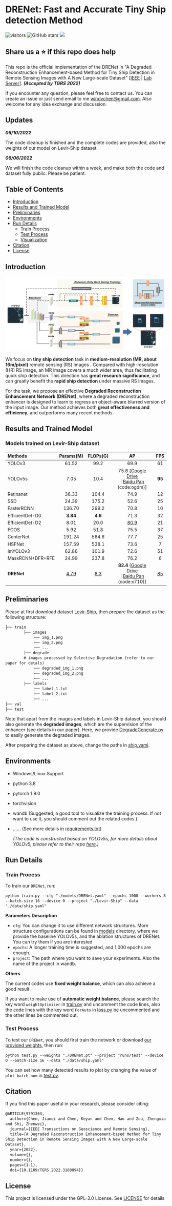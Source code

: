 # DRENet: Fast and Accurate Tiny Ship detection Method

![visitors](https://visitor-badge.glitch.me/badge?page_id=windvchen.drenet.visitor_reset)
![GitHub stars](https://badgen.net/github/stars/windvchen/DRENet)
[![](https://img.shields.io/badge/license-GPL--3.0-brightgreen)](#License)

## Share us a :star: if this repo does help

This repo is the official implementation of the DRENet in "A Degraded Reconstruction Enhancement-based Method for Tiny Ship Detection in Remote Sensing Images with A New Large-scale Dataset" [[IEEE](https://ieeexplore.ieee.org/document/9791363) | [Lab Server](http://levir.buaa.edu.cn/publications/DRENet.pdf)]. ***(Accepted by TGRS 2022)***

If you encounter any question, please feel free to contact us. You can create an issue or just send email to me windvchen@gmail.com. Also welcome for any idea exchange and discussion.

## Updates

***06/10/2022***
 
The code cleanup is finished and the complete codes are provided, also the weights of our model on Levir-Ship dataset.

***06/06/2022***

We will finish the code cleanup within a week, and make both the code and dataset fully public. Please be patient.


## Table of Contents

- [Introduction](#Introduction)
- [Results and Trained Model](#Results-and-Trained-Model)
- [Preliminaries](#Preliminaries)
- [Environments](#Environments)
- [Run Details](#Run-Details)
	- [Train Process](#Train-Process)
	- [Test Process](#Test-Process)
	- [Visualization](#Visualization)
- [Citation](#Citation)
- [License](#License)

## Introduction
![Our Network Structure](NetworkStructure.png)

We focus on **tiny ship detection** task in **medium-resolution (MR, about 16m/pixel)** remote sensing (RS) images . Compared with high-resolution (HR) RS image, an MR image covers a much wider area, thus facilitating quick ship detection. This direction has **great research significance**, and can greatly benefit the **rapid ship detection** under massive RS images.
 
 For the task, we propose an effective **Degraded Reconstruction Enhancement Network (DRENet)**, where a degraded reconstruction enhancer is designed to learn to regress an object-aware blurred version of the input image. Our method achieves both **great effectiveness and efficiency**, and outperforms many recent methods.

## Results and Trained Model
### Models trained on Levir-Ship dataset 
| Methods | Params(M) |FLOPs(G) | AP | FPS |
|:---|:---:|:---:|:---:| :---:|
| YOLOv3 | 61.52 | 99.2 | 69.9 | 61 |
| YOLOv5s | 7.05 | 10.4 | 75.6 [[Google Drive](https://drive.google.com/file/d/10AQA_ynjvmVD8XSiOhM_9A64EDm5lxfS/view?usp=sharing) <br /> &#124; [Baidu Pan](https://pan.baidu.com/s/1AffKx_gChABQiicJv2zjtg) (code:ogdm)]  | **95** | 
| Retinanet | 36.33 | 104.4 | 74.9 | 12 | 
| SSD | 24.39 | 175.2 | 52.6 | 25 | 
| FasterRCNN | 136.70 | 299.2 | 70.8 | 10 | 
| EfficientDet-D0 | **3.84** | **4.6** | 71.3 | 32 | 
| EfficientDet-D2 | 8.01 | 20.0 | <ins>80.9</ins> | 21 | 
| FCOS | 5.92 | 51.8 | 75.5 | 37 | 
| CenterNet | 191.24 | 584.6 | 77.7 | 25 | 
| HSFNet | 157.59 | 538.1 | 73.6 | 7 | 
| ImYOLOv3 | 62.86 | 101.9 | 72.6 | 51 | 
| MaskRCNN+DFR+RFE | 24.99 | 237.8 | 76.2 | 6 | 
| **DRENet** | <ins>4.79</ins> | <ins>8.3</ins> | **82.4** [[Google Drive](https://drive.google.com/file/d/1ApAejwSNYQDvROM1yRtltQOGdYAwYyF3/view?usp=sharing) <br /> &#124; [Baidu Pan](https://pan.baidu.com/s/1tBxhGOhmxc-L5ioHSqSjEQ) (code:x710)]  | <ins>85</ins>|


## Preliminaries
Please at first download dataset [Levir-Ship](https://github.com/WindVChen/Levir-Ship), then prepare the dataset as the following structure:
```
├── train
        ├── images
            ├── img_1.png
            ├── img_2.png
            ├── ...
        ├── degrade  
        # images processed by Selective Degradation (refer to our paper for detals)
            ├── degraded_img_1.png
            ├── degraded_img_2.png
            ├── ...
        ├── labels
            ├── label_1.txt
            ├── label_2.txt
            ├── ...
├── val
├── test
```
Note that apart from the images and labels in Levir-Ship dataset, you should also generate the **degraded images**, which are the supervision of the enhancer (see details in our paper). Here, we provide [DegradeGenerate.py](DegradeGenerate.py) to easily generate the degraded images.

After preparing the dataset as above, change the paths in [ship.yaml](data/ship.yaml).

## Environments

- Windows/Linux Support
- python 3.8
- pytorch 1.9.0
- torchvision
- wandb (Suggested, a good tool to visualize the training process. If not want to use it, you should comment out the related codes.)
- ...... (See more details in [requirements.txt](requirements.txt))

  *(The code is constructed based on YOLOv5s, for more details about YOLOv5, please refer to their repo [here](https://github.com/ultralytics/yolov5).)*


## Run Details
### Train Process
To train our `DRENet`, run:
```
python train.py --cfg "./models/DRENet.yaml" --epochs 1000 --workers 8 --batch-size 16 --device 0 --project "./Levir-Ship" --data "./data/ship.yaml"
```
**Parameters Description**
- `cfg`: You can change it to use different network structures. More structure configurations can be found in [models](models) directory, where we provide the baseline YOLOv5s, and the ablation structures of DRENet. You can try them if you are interested
- `epochs`: A longer training time is suggested, and 1,000 epochs are enough.
- `project`: The path where you want to save your experiments. Also the name of the project in wandb.

**Others**

The current codes use **fixed weight balance**, which can also achieve a good result.

If you want to make use of **automatic weight balance**, please search the key word `weightOptimizer` in [train.py](train.py) and uncomment the code lines, also the code lines with the key word `ForAuto` in [loss.py](utils/loss.py) be uncommented and the other lines be commented out.

### Test Process

To test our `DRENet`, you should first train the network or download [our provided weights](#Models-trained-on-Levir-Ship-dataset), then run:
```
python test.py --weights "./DRENet.pt" --project "runs/test" --device 0 --batch-size 16 --data "./data/ship.yaml"
```
You can set how many detected results to plot by changing the value of `plot_batch_num` in [test.py](test.py).


## Citation
If you find this paper useful in your research, please consider citing:
```
@ARTICLE{9791363,
  author={Chen, Jianqi and Chen, Keyan and Chen, Hao and Zou, Zhengxia and Shi, Zhenwei},
  journal={IEEE Transactions on Geoscience and Remote Sensing},
  title={A Degraded Reconstruction Enhancement-based Method for Tiny Ship Detection in Remote Sensing Images with A New Large-scale Dataset},
  year={2022},
  volume={},
  number={},
  pages={1-1},
  doi={10.1109/TGRS.2022.3180894}}
```


## License
This project is licensed under the GPL-3.0 License. See [LICENSE](LICENSE) for details
